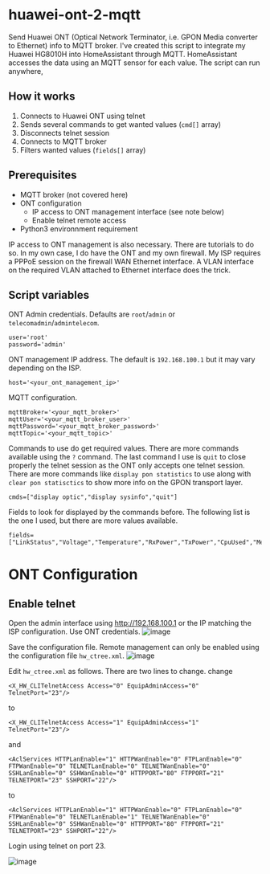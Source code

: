 # huawei-ont-2-mqtt
Send Huawei ONT (Optical Network Terminator, i.e. GPON Media converter to Ethernet) info to MQTT broker. I've created this script to integrate my Huawei HG8010H into HomeAssistant through MQTT. HomeAssistant accesses the data using an MQTT sensor for each value.
The script can run anywhere, 

## How it works
1. Connects to Huawei ONT using telnet
2. Sends several commands to get wanted values (`cmd[]` array)
3. Disconnects telnet session
4. Connects to MQTT broker
5. Filters wanted values (`fields[]` array)

## Prerequisites
- MQTT broker (not covered here)
- ONT configuration
  - IP access to ONT management interface (see note below)
  - Enable telnet remote access
- Python3 environnment requirement

IP access to ONT management is also necessary. There are tutorials to do so. In my own case, I do have the ONT and my own firewall. My ISP requires a PPPoE session on the firewall WAN Ethernet interface. A VLAN interface on the required VLAN attached to Ethernet interface does the trick.

## Script variables
ONT Admin credentials. Defaults are `root`/`admin` or `telecomadmin`/`admintelecom`.
```
user='root'
password='admin'
```
ONT management IP address. The default is `192.168.100.1` but it may vary depending on the ISP.
```
host='<your_ont_management_ip>'
```
MQTT configuration.
```
mqttBroker='<your_mqtt_broker>'
mqttUser='<your_mqtt_broker_user>'
mqttPassword='<your_mqtt_broker_password>'
mqttTopic='<your_mqtt_topic>'
```
Commands to use do get required values. There are more commands available using the `?` command. The last command I use is `quit` to close properly the telnet session as the ONT only accepts one telnet session. There are more commands like `display pon statistics` to use along with `clear pon statisctics` to show more info on the GPON transport layer.
```
cmds=["display optic","display sysinfo","quit"]
```
Fields to look for displayed by the commands before. The following list is the one I used, but there are more values available.
```
fields=["LinkStatus","Voltage","Temperature","RxPower","TxPower","CpuUsed","MemUsed"]
```


# ONT Configuration
## Enable telnet
Open the admin interface using http://192.168.100.1 or the IP matching the ISP configuration. Use ONT credentials.
![image](https://user-images.githubusercontent.com/9054080/236683645-c8020422-caa1-4f27-a753-70ef1af6d9a3.png)

Save the configuration file. Remote management can only be enabled using the configuration file `hw_ctree.xml`.
![image](https://user-images.githubusercontent.com/9054080/236683743-4a74df6f-8c5b-4fe8-bfcf-1c9ff6e8ce54.png)

Edit `hw_ctree.xml` as follows. There are two lines to change.
change
```
<X_HW_CLITelnetAccess Access="0" EquipAdminAccess="0" TelnetPort="23"/>
```
to
```
<X_HW_CLITelnetAccess Access="1" EquipAdminAccess="1" TelnetPort="23"/>
```
and
```
<AclServices HTTPLanEnable="1" HTTPWanEnable="0" FTPLanEnable="0" FTPWanEnable="0" TELNETLanEnable="0" TELNETWanEnable="0" SSHLanEnable="0" SSHWanEnable="0" HTTPPORT="80" FTPPORT="21" TELNETPORT="23" SSHPORT="22"/>
```
to
```
<AclServices HTTPLanEnable="1" HTTPWanEnable="0" FTPLanEnable="0" FTPWanEnable="0" TELNETLanEnable="1" TELNETWanEnable="0" SSHLanEnable="0" SSHWanEnable="0" HTTPPORT="80" FTPPORT="21" TELNETPORT="23" SSHPORT="22"/>
```

Login using telnet on port 23.

![image](https://user-images.githubusercontent.com/9054080/236683413-d9595b7a-31b5-4123-8985-67e6adf5ceaa.png)

